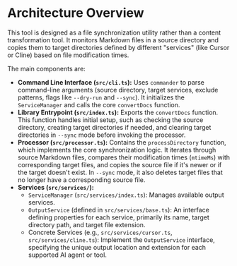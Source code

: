 # Architecture Overview

This tool is designed as a file synchronization utility rather than a content transformation tool. It monitors Markdown files in a source directory and copies them to target directories defined by different "services" (like Cursor or Cline) based on file modification times.

The main components are:

*   **Command Line Interface (`src/cli.ts`):** Uses `commander` to parse command-line arguments (source directory, target services, exclude patterns, flags like `--dry-run` and `--sync`). It initializes the `ServiceManager` and calls the core `convertDocs` function.
*   **Library Entrypoint (`src/index.ts`):** Exports the `convertDocs` function. This function handles initial setup, such as checking the source directory, creating target directories if needed, and clearing target directories in `--sync` mode before invoking the processor.
*   **Processor (`src/processor.ts`):** Contains the `processDirectory` function, which implements the core synchronization logic. It iterates through source Markdown files, compares their modification times (`mtimeMs`) with corresponding target files, and copies the source file if it's newer or if the target doesn't exist. In `--sync` mode, it also deletes target files that no longer have a corresponding source file.
*   **Services (`src/services/`):**
    *   `ServiceManager` (`src/services/index.ts`): Manages available output services.
    *   `OutputService` (defined in `src/services/base.ts`): An interface defining properties for each service, primarily its name, target directory path, and target file extension.
    *   Concrete Services (e.g., `src/services/cursor.ts`, `src/services/cline.ts`): Implement the `OutputService` interface, specifying the unique output location and extension for each supported AI agent or tool.
